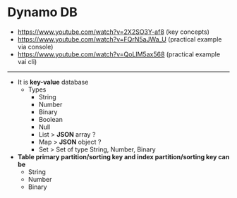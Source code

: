 # Dynamo DB

- https://www.youtube.com/watch?v=2X2SO3Y-af8 (key concepts)
- https://www.youtube.com/watch?v=FQrN5aJWa_U (practical example via console)
- https://www.youtube.com/watch?v=QoLlM5ax568 (practical example vai cli)

---

- It is **key-value** database
  - Types
    - String
    - Number
    - Binary
    - Boolean
    - Null
    - List > **JSON** array ?
    - Map > **JSON** object ?
    - Set > Set of type String, Number, Binary
- **Table primary partition/sorting key and index partition/sorting key can be**
  - String
  - Number
  - Binary
